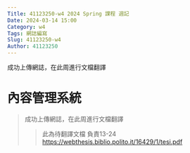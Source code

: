 ```yaml
---
Title: 41123250-w4 2024 Spring 課程 週記
Date: 2024-03-14 15:00
Category: w4
Tags: 網誌編寫
Slug: 41123250-w4
Author: 41123250
---
```


 成功上傳網誌，在此周進行文檔翻譯

<!-- PELICAN_END_SUMMARY -->

# 內容管理系統
> 成功上傳網誌，在此周進行文檔翻譯
>> 此為待翻譯文檔 負責13-24
>> https://webthesis.biblio.polito.it/16429/1/tesi.pdf
>> 